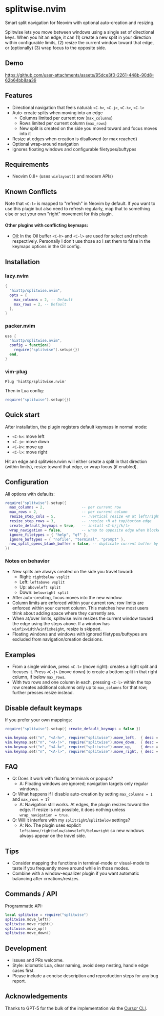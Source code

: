 # splitwise.nvim

Smart split navigation for Neovim with optional auto-creation and resizing.

Splitwise lets you move between windows using a single set of directional keys. When you hit an edge, it can (1) create a new split in your direction within configurable limits, (2) resize the current window toward that edge, or (optionally) (3) wrap focus to the opposite side.

## Demo

https://github.com/user-attachments/assets/95dce3f0-2261-448b-90d8-62b64bb8aa39

## Features

- Directional navigation that feels natural: `<C-h>`, `<C-j>`, `<C-k>`, `<C-l>`
- Auto-create splits when moving into an edge
  - Columns limited per current row (`max_columns`)
  - Rows limited per current column (`max_rows`)
  - New split is created on the side you moved toward and focus moves into it
- Resize at edges when creation is disallowed (or max reached)
- Optional wrap-around navigation
- Ignores floating windows and configurable filetypes/buftypes

## Requirements

- Neovim 0.8+ (uses `winlayout()` and modern APIs)

## Known Conflicts

Note that `<C-l>` is mapped to "refresh" in Neovim by default. If you want to use this
plugin but also need to refresh regularly, map that to something else or set your own
"right" movement for this plugin.

#### Other plugins with conflicting keymaps:

- [Oil](https://github.com/stevearc/oil.nvim): In the Oil buffer `<C-h>` and `<C-l>` are
  used for select and refresh respectively. Personally I don't use those so I set them
  to false in the keymaps options in the Oil config.

## Installation

### lazy.nvim

```lua
{
  "hiattp/splitwise.nvim",
  opts = {
    max_columns = 2, -- Default
    max_rows = 2, -- Default
  },
}
```

### packer.nvim

```lua
use {
  "hiattp/splitwise.nvim",
  config = function()
    require("splitwise").setup({})
  end,
}
```

### vim-plug

```vim
Plug 'hiattp/splitwise.nvim'
```

Then in Lua config:

```lua
require("splitwise").setup({})
```

## Quick start

After installation, the plugin registers default keymaps in normal mode:

- `<C-h>`: move left
- `<C-j>`: move down
- `<C-k>`: move up
- `<C-l>`: move right

Hit an edge and splitwise.nvim will either create a split in that direction (within limits), resize toward that edge, or wrap focus (if enabled).

## Configuration

All options with defaults:

```lua
require("splitwise").setup({
  max_columns = 2,                 -- per current row
  max_rows = 2,                    -- per current column
  resize_step_cols = 5,            -- :vertical resize +N at left/right edge
  resize_step_rows = 3,            -- :resize +N at top/bottom edge
  create_default_keymaps = true,   -- install <C-h/j/k/l>
  wrap_navigation = false,         -- wrap to opposite edge when blocked
  ignore_filetypes = { "help", "qf" },
  ignore_buftypes = { "nofile", "terminal", "prompt" },
  new_split_opens_blank_buffer = false, -- duplicate current buffer by default
})
```

### Notes on behavior

- New splits are always created on the side you travel toward:
  - Right: `rightbelow vsplit`
  - Left: `leftabove vsplit`
  - Up: `aboveleft split`
  - Down: `belowright split`
- After auto-creating, focus moves into the new window.
- Column limits are enforced within your current row; row limits are enforced within your current column. This matches how most users think about adding space where they currently are.
- When at/over limits, splitwise.nvim resizes the current window toward the edge using the steps above. If a window has `winfixwidth`/`winfixheight`, resize is skipped.
- Floating windows and windows with ignored filetypes/buftypes are excluded from navigation/creation decisions.

## Examples

- From a single window, press `<C-l>` (move right): creates a right split and focuses it. Press `<C-j>` (move down) to create a bottom split in that right column, if below `max_rows`.
- With two rows and one column in each, pressing `<C-l>` within the top row creates additional columns only up to `max_columns` for that row; further presses resize instead.

## Disable default keymaps

If you prefer your own mappings:

```lua
require("splitwise").setup({ create_default_keymaps = false })

vim.keymap.set("n", "<A-h>", require("splitwise").move_left,  { desc = "Splitwise left" })
vim.keymap.set("n", "<A-j>", require("splitwise").move_down,  { desc = "Splitwise down" })
vim.keymap.set("n", "<A-k>", require("splitwise").move_up,    { desc = "Splitwise up" })
vim.keymap.set("n", "<A-l>", require("splitwise").move_right, { desc = "Splitwise right" })
```

## FAQ

- Q: Does it work with floating terminals or popups?
  - A: Floating windows are ignored; navigation targets only regular windows.
- Q: What happens if I disable auto-creation by setting `max_columns = 1` and `max_rows = 1`?
  - A: Navigation still works. At edges, the plugin resizes toward the edge. If resize is not possible, it does nothing unless `wrap_navigation = true`.
- Q: Will it interfere with my `splitright`/`splitbelow` settings?
  - A: No. The plugin uses explicit `leftabove/rightbelow/aboveleft/belowright` so new windows always appear on the travel side.

## Tips

- Consider mapping the functions in terminal-mode or visual-mode to taste if you frequently move around while in those modes.
- Combine with a window-equalizer plugin if you want automatic balancing after creations/resizes.

## Commands / API

Programmatic API:

```lua
local splitwise = require("splitwise")
splitwise.move_left()
splitwise.move_right()
splitwise.move_up()
splitwise.move_down()
```

## Development

- Issues and PRs welcome.
- Style: idiomatic Lua, clear naming, avoid deep nesting, handle edge cases first.
- Please include a concise description and reproduction steps for any bug report.

## Acknowledgements

Thanks to GPT-5 for the bulk of the implementation via the [Cursor CLI](https://cursor.com/cli).

